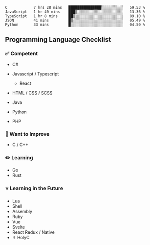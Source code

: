 <!--START_SECTION:waka-->
```text
C            7 hrs 28 mins   ███████████████░░░░░░░░░░   59.53 % 
JavaScript   1 hr 40 mins    ███▒░░░░░░░░░░░░░░░░░░░░░   13.36 % 
TypeScript   1 hr 8 mins     ██▒░░░░░░░░░░░░░░░░░░░░░░   09.10 % 
JSON         41 mins         █▒░░░░░░░░░░░░░░░░░░░░░░░   05.49 % 
Python       33 mins         █░░░░░░░░░░░░░░░░░░░░░░░░   04.50 % 
```
<!--END_SECTION:waka-->

## Programming Language Checklist

### ✅ Competent

- C#
- Javascript / Typescript
    - React 
    
- HTML / CSS / SCSS
- Java
- Python
- PHP

### 🚧 Want to Improve
- C / C++

### ✏️ Learning
- Go
- Rust

### ⭐ Learning in the Future
- Lua
- Shell
- Assembly
- Ruby
- Vue
- Svelte
- React Redux / Native
- ✝️️ HolyC
